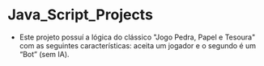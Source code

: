 # Java_Script_Projects
- Este projeto possuí a lógica do clássico "Jogo Pedra, Papel e Tesoura" com as seguintes características: aceita um jogador e o segundo é um “Bot” (sem IA).
